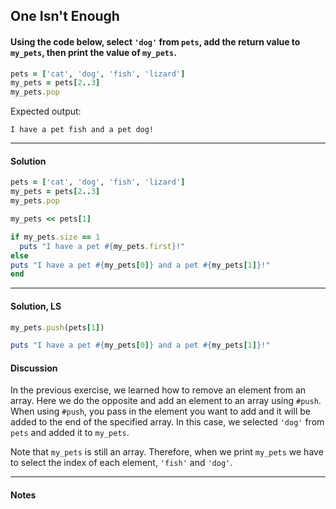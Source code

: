 ## One Isn't Enough
#### Using the code below, select `'dog'` from `pets`, add the return value to `my_pets`, then print the value of `my_pets`.
```ruby
pets = ['cat', 'dog', 'fish', 'lizard']
my_pets = pets[2..3]
my_pets.pop
```
Expected output:

`I have a pet fish and a pet dog!`
___
#### Solution
```ruby
pets = ['cat', 'dog', 'fish', 'lizard']
my_pets = pets[2..3]
my_pets.pop

my_pets << pets[1]

if my_pets.size == 1
  puts "I have a pet #{my_pets.first}!"
else
puts "I have a pet #{my_pets[0]} and a pet #{my_pets[1]}!"
end
```
___
#### Solution, LS
```ruby
my_pets.push(pets[1])

puts "I have a pet #{my_pets[0]} and a pet #{my_pets[1]}!"
```
#### Discussion
In the previous exercise, we learned how to remove an element from an array. Here we do the opposite and add an element to an array using `#push`. When using `#push`, you pass in the element you want to add and it will be added to the end of the specified array. In this case, we selected `'dog'` from `pets` and added it to `my_pets`.

Note that `my_pets` is still an array. Therefore, when we print `my_pets` we have to select the index of each element, `'fish'` and `'dog'`.
___
#### Notes
